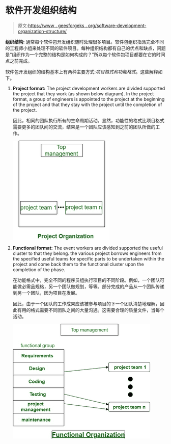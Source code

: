 # 软件开发组织结构

> 原文:[https://www . geesforgeks . org/software-development-organization-structure/](https://www.geeksforgeeks.org/software-development-organizational-structure/)

**组织结构:**
通常每个软件包开发组织随时处理很多项目。软件包组织指派完全不同的工程师小组来处理不同的软件项目。每种组织结构都有自己的优点和缺点，问题是“组织作为一个完整的结构是如何构成的？”所以每个软件包项目都要在它的时间点之前完成。

软件包开发组织的结构基本上有两种主要方式:*项目格式和功能格式*。这些解释如下。

1.  **Project format:**
    The project development workers are divided supported the project that they work (as shown below diagram). In the project format, a group of engineers is appointed to the project at the beginning of the project and that they stay with the project until the completion of the project.

    因此，相同的团队执行所有的生命周期活动。显然，功能性的格式比项目格式需要更多的团队间的交流，结果是一个团队应该感知到之前的团队所做的工作。

    ![](img/da41c1bd509524b61f7605bcb50fa3b6.png)

2.  **Functional format:**
    The event workers are divided supported the useful cluster to that they belong. the various project borrows engineers from the specified useful teams for specific parts to be undertaken within the project and come back them to the functional cluster upon the completion of the phase.

    在功能格式中，完全不同的程序员组执行项目的不同阶段。例如，一个团队可能做必需品规格，另一个团队做规划，等等。部分完成的产品从一个团队传递到另一个团队，因为项目在发展。

    因此，由于一个团队的工作成果应该被参与项目的下一个团队清楚地理解，因此有用的格式需要不同团队之间的大量沟通。这需要合理的质量文件，当每个活动。

    ![](img/c96b6c5c116bd42ff29a7480eec70afe.png)